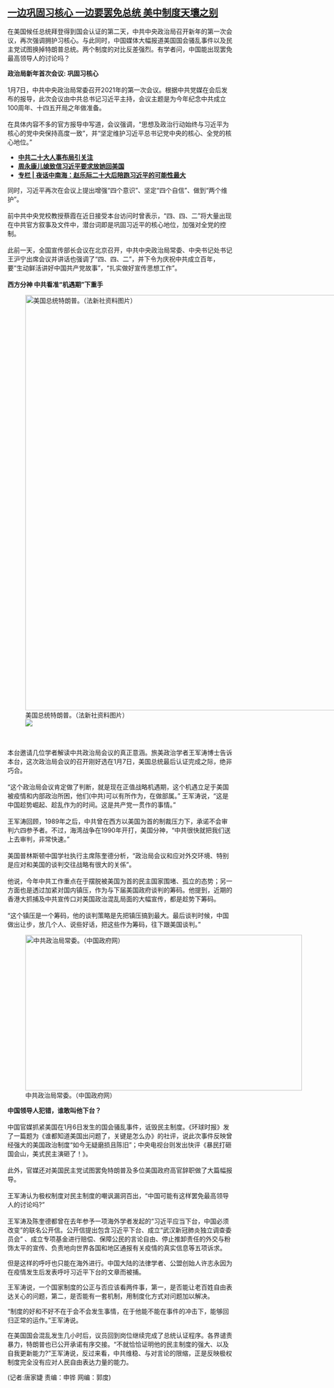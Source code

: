 <!--1610136720000-->
[一边巩固习核心  一边要罢免总统    美中制度天壤之别](https://www.rfa.org/mandarin/yataibaodao/zhengzhi/jt-01082021142818.html)
------

<p>在美国候任总统拜登得到国会认证的第二天，中共中央政治局召开新年的第一次会议，再次强调拥护习核心。与此同时，中国媒体大幅报道美国国会骚乱事件以及民主党试图换掉特朗普总统。两个制度的对比反差强烈。有学者问，中国能出现罢免最高领导人的讨论吗？</p><p><strong>政治局新年首次会议: 巩固习核心</strong><br/><br/>1月7日，中共中央政治局常委召开2021年的第一次会议。根据中共党媒在会后发布的报导，此次会议由中共总书记习近平主持，会议主题是为今年纪念中共成立100周年、十四五开局之年做准备。<br/><br/>在具体内容不多的官方报导中写道，会议强调，“思想及政治行动始终与习近平为核心的党中央保持高度一致”，并“坚定维护习近平总书记党中央的核心、全党的核心地位。”</p><p></p><ul><li><strong><a href="https://www.rfa.org/mandarin/Xinwen/6-01032021134752.html">中共二十大人事布局引关注</a></strong></li><li><strong><a href="https://www.rfa.org/mandarin/Xinwen/1-12282020101721.html">周永康儿媳致信习近平要求放她回美国</a></strong></li><li><a href="https://www.rfa.org/mandarin/zhuanlan/yehuazhongnanhai/gx-12212020155912.html"><strong>专栏 | 夜话中南海：赵乐际二十大后陪跑习近平的可能性最大</strong></a></li></ul><p>同时，习近平再次在会议上提出增强“四个意识”、坚定“四个自信”、做到“两个维护”。<br/><br/>前中共中央党校教授蔡霞在近日接受本台访问时曾表示，“四、四、二”将大量出现在中共官方叙事及文件中，潜台词即是巩固习近平的核心地位，加强对全党的控制。<br/><br/>此前一天，全国宣传部长会议在北京召开，中共中央政治局常委、中央书记处书记王沪宁出席会议并讲话也强调了“四、四、二”，并下令为庆祝中共成立百年，要“生动鲜活讲好中国共产党故事”，“扎实做好宣传思想工作”。<br/><br/><strong>西方分神 中共看准“机遇期”下重手</strong></p><p><figure class="image-richtext image-inline captioned" style="width:1654px;"><img alt="美国总统特朗普。（法新社资料图片）" height="931" src="https://www.rfa.org/mandarin/yataibaodao/zhengzhi/jt-01082021142818.html/000_8ye4hz.jpg/@@images/7e6471c5-8970-498a-b25a-d8826f59ad14.jpeg" title="3" width="1654"/><figcaption class="image-caption">美国总统特朗普。（法新社资料图片）</figcaption><small></small><div id="zoomattribute"><a data-caption="美国总统特朗普。（法新社资料图片）" data-fancybox="" href="https://www.rfa.org/mandarin/yataibaodao/zhengzhi/jt-01082021142818.html/000_8ye4hz.jpg" id="single_image" title="美国总统特朗普。（法新社资料图片）"><img src="/++plone++rfa-resources/img/icon-zoom.png"/></a></div></figure><br/><br/>本台邀请几位学者解读中共政治局会议的真正意涵。旅美政治学者王军涛博士告诉本台，这次政治局会议的召开刚好选在1月7日，美国总统最后认证完成之际，绝非巧合。<br/><br/>“这个政治局会议肯定做了判断，就是现在正值战略机遇期，这个机遇立足于美国被疫情和内部政治所困，他们(中共)可以有所作为，在做部属。” 王军涛说，“这是中国趁势崛起、趁乱作为的时间。这是共产党一贯作的事情。”<br/><br/>王军涛回顾，1989年之后，中共曾在西方以美国为首的制裁压力下，承诺不会审判六四参予者。不过，海湾战争在1990年开打，美国分神，“中共很快就把我们送上去审判，非常快速。”<br/><br/>美国普林斯顿中国学社执行主席陈奎德分析，“政治局会议和应对外交环境、特别是应对和美国的谈判交往战略有很大的关係”。<br/><br/>他说，今年中共工作重点在于摆脱被美国为首的民主国家围堵、孤立的态势；另一方面也是透过加紧对国内镇压，作为与下届美国政府谈判的筹码。他提到，近期的香港大抓捕及中共宣传口对美国政治混乱局面的大幅宣传，都是趁势下筹码。<br/><br/>“这个镇压是一个筹码，他的谈判策略是先把镇压搞到最大。最后谈判时候，中国做出让步，放几个人、说些好话，把这些作为筹码，往下跟美国谈判。”</p><p><figure class="image-richtext image-inline captioned" style="width:620px;"><img alt="中共政治局常委。（中国政府网）" height="349" src="https://www.rfa.org/mandarin/yataibaodao/zhengzhi/jt-01082021142818.html/ad365ae6-a1df-46e6-af09-dd7e587dad33.jpg/@@images/93203858-2cf5-4077-91a7-56903b43d313.jpeg" title="2" width="620"/><figcaption class="image-caption">中共政治局常委。（中国政府网）</figcaption><small></small></figure></p><p><strong>中国领导人犯错，谁敢叫他下台？</strong> <br/><br/>中国官媒抓紧美国在1月6日发生的国会骚乱事件，诋毁民主制度。《环球时报》发了一篇题为《谁都知道美国出问题了，关键是怎么办》的社评，说此次事件反映曾经强大的美国政治制度“如今无疑磨损且陈旧”；中央电视台则发出快评《暴民打砸国会山，美式民主演砸了！》。<br/><br/>此外，官媒还对美国民主党试图罢免特朗普及多位美国政府高官辞职做了大篇幅报导。<br/><br/>王军涛认为极权制度对民主制度的嘲讽漏洞百出，“中国可能有这样罢免最高领导人的讨论吗?”<br/><br/>王军涛及陈奎德都曾在去年参予一项海外学者发起的“习近平应当下台，中国必须改变”的联名公开信。公开信提出包含习近平下台、成立“武汉新冠肺炎独立调查委员会” 、成立专项基金进行赔偿、保障公民的言论自由、停止推卸责任的外交与粉饰太平的宣传、负责地向世界各国和地区通报有关疫情的真实信息等五项诉求。</p><p>但是这样的呼吁也只能在海外进行。中国大陆的法律学者、公盟创始人许志永因为在疫情发生后发表呼吁习近平下台的文章而被捕。</p><p>王军涛说，一个国家制度的公正与否应该看两件事，第一，是否能让老百姓自由表达关心的问题，第二，是否能有一套机制，用制度化方式对问题加以解决。</p><p>“制度的好和不好不在于会不会发生事情，在于他能不能在事件的冲击下，能够回归正常的运作。”王军涛说。</p><p>在美国国会混乱发生几小时后，议员回到岗位继续完成了总统认证程序。各界谴责暴力，特朗普也已公开承诺有序交接。“不就恰恰证明他的民主制度的强大、以及自我更新能力?”王军涛说，反过来看，中共维稳、与对言论的限缩，正是反映极权制度完全没有应对人民自由表达力量的能力。</p><p>(记者:唐家婕 责编：申铧 网编：郭度)</p><p></p>
